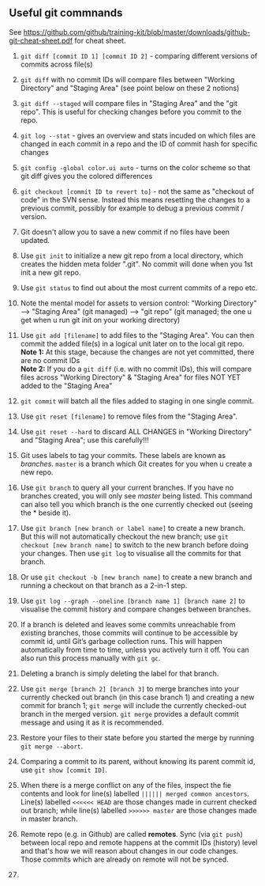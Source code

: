 ## Useful git commnands ##
See https://github.com/github/training-kit/blob/master/downloads/github-git-cheat-sheet.pdf for cheat sheet.

1. `git diff [commit ID 1] [commit ID 2]` - comparing different versions of commits across file(s)

1. `git diff` with no commit IDs will compare files between "Working Directory" and "Staging Area" (see point below on these 2 notions)

1. `git diff --staged` will compare files in "Staging Area" and the "git repo". This is useful for checking changes before you commit to the repo.

1. `git log --stat` - gives an overview and stats incuded on which files are changed in each commit in a repo and the ID of commit hash for specific changes

1. `git config -global color.ui auto` - turns on the color scheme so that git diff gives you the colored differences

1. `git checkout [commit ID to revert to]` - not the same as "checkout of code" in the SVN sense. Instead this means resetting the changes to a previous commit, possibly for example to debug a previous commit / version.

1. Git doesn't allow you to save a new commit if no files have been updated.

1. Use `git init` to initialize a new git repo from a local directory, which creates the hidden meta folder ".git". No commit will done when you 1st init a new git repo.

1. Use `git status` to find out about the most current commits of a repo etc.

1. Note the mental model for assets to version control: "Working Directory" --> "Staging Area" (git managed) --> "git repo" (git managed; the one u get when u run git init on your working directory)

1. Use `git add [filename]` to add files to the "Staging Area". You can then commit the added file(s) in a logical unit later on to the local git repo.  
**Note 1:** At this stage, because the changes are not yet committed, there are no commit IDs  
**Note 2:** If you do a `git diff` (i.e. with no commit IDs), this will compare files across "Working Directory" & "Staging Area" for files NOT YET added to the "Staging Area"

1. `git commit` will batch all the files added to staging in one single commit.

1. Use `git reset [filename]` to remove files from the "Staging Area".

1. Use `git reset --hard` to discard ALL CHANGES in "Working Directory" and "Staging Area"; use this carefully!!!

1. Git uses labels to tag your commits. These labels are known as *branches*. `master` is a branch which Git creates for you when u create a new repo.

1. Use `git branch` to query all your current branches. If you have no branches created, you will only see *master* being listed. This command can also tell you which branch is the one currently checked out (seeing the * beside it).

1. Use `git branch [new branch or label name]` to create a new branch. But this will not automatically checkout the new branch; use `git checkout [new branch name]` to switch to the new branch before doing your changes. Then use `git log` to visualise all the commits for that branch.

1. Or use `git checkout -b [new branch name]` to create a new  branch and running a checkout on that branch as a 2-in-1 step.

1. Use `git log --graph --oneline [branch name 1] [branch name 2]` to visualise the commit history and compare changes between branches.

1. If a branch is deleted and leaves some commits unreachable from existing branches, those commits will continue to be accessible by commit id, until Git’s garbage collection runs. This will happen automatically from time to time, unless you actively turn it off. You can also run this process manually with `git gc`.

1. Deleting a branch is simply deleting the label for that branch.

1. Use `git merge [branch 2] [branch 3]` to merge branches into your currently checked out branch (in this case branch 1) and creating a new commit for branch 1; `git merge` will include the currently checked-out branch in the merged version.
`git merge` provides a default commit message and using it as it is recommended.

1. Restore your files to their state before you started the merge by running `git merge --abort`.

1. Comparing a commit to its parent, without knowing its parent commit id, use `git show [commit ID]`.

1. When there is a merge conflict on any of the files, inspect the fie contents and look for line(s) labelled `|||||| merged common ancestors`. Line(s) labelled `<<<<<< HEAD` are those changes made in current checked out branch; while line(s) labelled `>>>>>> master` are those changes made in master branch.

1. Remote repo (e.g. in Github) are called **remotes**. Sync (via `git push`) between local repo and remote happens at the commit IDs (history) level and that's how we will reason about changes in our code changes. Those commits which are already on remote will not be synced.

1.  


